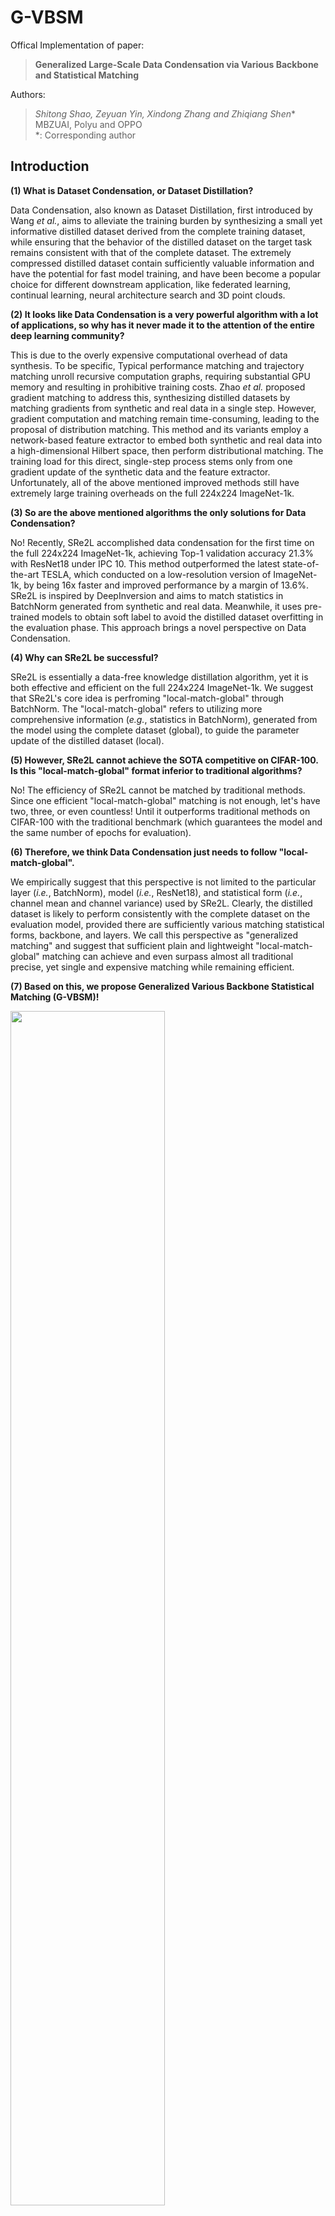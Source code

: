 # G-VBSM

Offical Implementation of paper:

> **Generalized Large-Scale Data Condensation via Various Backbone and Statistical Matching** <br>

Authors:

>**<em>Shitong Shao, Zeyuan Yin, Xindong Zhang</em> and <em>Zhiqiang Shen*</em>** <br>
> MBZUAI, Polyu and OPPO <br>
> *: Corresponding author

## Introduction

**(1) What is Dataset Condensation, or Dataset Distillation?**

Data Condensation, also known as Dataset Distillation, first introduced by Wang <em>et al.</em>, aims to alleviate the training burden by synthesizing a small yet informative distilled dataset derived from the complete training dataset, while ensuring that the behavior of the distilled dataset on the target task remains consistent with that of the complete dataset. The extremely compressed distilled dataset contain sufficiently valuable information and have the potential for fast model training, and have been become a popular choice for different downstream application, like federated learning, continual learning, neural architecture search and 3D point clouds.

**(2) It looks like Data Condensation is a very powerful algorithm with a lot of applications, so why has it never made it to the attention of the entire deep learning community?**

This is due to the overly expensive computational overhead of data synthesis. To be specific, Typical performance matching and trajectory matching unroll recursive computation graphs, requiring substantial GPU memory and resulting in prohibitive training costs. Zhao <em>et al.</em> proposed gradient matching to address this, synthesizing distilled datasets by matching gradients from synthetic and real data in a single step. However, gradient computation and matching remain time-consuming, leading to the proposal of distribution matching. This method and its variants employ a network-based feature extractor to embed both synthetic and real data into a high-dimensional Hilbert space, then perform distributional matching. The training load for this direct, single-step process stems only from one gradient update of the synthetic data and the feature extractor. Unfortunately, all of the above mentioned improved methods still have extremely large training overheads on the full 224x224 ImageNet-1k.

**(3) So are the above mentioned algorithms the only solutions for Data Condensation?**

No! Recently, SRe2L accomplished data condensation for the first time on the full 224x224 ImageNet-1k, achieving Top-1 validation accuracy 21.3% with ResNet18 under IPC 10. This method outperformed the latest state-of-the-art TESLA, which conducted on a low-resolution version of ImageNet-1k, by being 16x faster and improved performance by a margin of 13.6%. SRe2L is inspired by DeepInversion and aims to match statistics in BatchNorm generated from synthetic and real data. Meanwhile, it uses pre-trained models to obtain soft label to avoid the distilled dataset overfitting in the evaluation phase. This approach brings a novel perspective on Data Condensation.

**(4) Why can SRe2L be successful?**

SRe2L is essentially a data-free knowledge distillation algorithm, yet it is both effective and efficient on the full 224x224 ImageNet-1k. We suggest that SRe2L's core idea is perfroming "local-match-global" through BatchNorm. The "local-match-global" refers to utilizing more comprehensive information (<em>e.g.</em>, statistics in BatchNorm), generated from the model using the complete dataset (global), to guide the parameter update of the distilled dataset (local).

**(5) However, SRe2L cannot achieve the SOTA competitive on CIFAR-100. Is this "local-match-global" format inferior to traditional algorithms?**

No! The efficiency of SRe2L cannot be matched by traditional methods. Since one efficient "local-match-global" matching is not enough, let's have two, three, or even countless! Until it outperforms traditional methods on CIFAR-100 with the traditional benchmark (which guarantees the model and the same number of epochs for evaluation).

**(6) Therefore, we think Data Condensation just needs to follow "local-match-global".**

We empirically suggest that this perspective is not limited to the particular layer (<em>i.e.</em>, BatchNorm), model (<em>i.e.</em>, ResNet18), and statistical form (<em>i.e.</em>, channel mean and channel variance) used by SRe2L. Clearly, the distilled dataset is likely to perform consistently with the complete dataset on the evaluation model, provided there are sufficiently various matching statistical forms, backbone, and layers. We call this perspective as "generalized matching" and suggest that sufficient plain and lightweight "local-match-global" matching can achieve and even surpass almost all traditional precise, yet single and expensive matching while remaining efficient.

**(7) Based on this, we propose Generalized Various Backbone Statistical Matching (G-VBSM)!**

<div align=left>
<img style="width:70%" src="./docs/first_presentation.png">
</div>

We propose Generalized Various Backbone and Statistical Matching (G-VBSM) in this work, which aims to create a synthetic dataset with densities, ensuring consistency with the complete dataset across numerous backbones, layers, and statistics. As experimentally demonstrated, G-VBSM is the first algorithm to obtain SOTA competitive performance on both toy and large-scale datasets: G-VBSM achieves the highest performance 38.7%, 47.6%, and 31.4% on CIFAR-100, Tiny-ImageNet, and the full 224x224 ImageNet-1k, respectively, under Images Per Class (IPC) 10, 50 and 10, respectively. These results surpass all SOTA methods by margins of 3.9%, 6.5%, and 10.1%, respectively. In particular, we reach the highest accuracy 29.4% and 57.4% on the unseen cross-architecture DeiT-Tiny and Swin-Tiny, respectively, on ImageNet-1k under IPC 50, outperforming the latest SOTA method SRe2L by margins of 14.0% and 18.2%.


## Method

<div align=left>
<img style="width:70%" src="./docs/dataset_distillation_total_framework.png">
</div>

 G-VBSM consists of three core components: 1) Data Densification (DD), 2) Generalized Backbone Matching (GBM), and 3) Generalized Statistical Matching (GSM). In essence, G-VBSM first employs the lightweight regularization strategy DD to ensure both the diversity and density of the distilled dataset. Consequently, GBM and GSM are utilized to achieve "local-match-global" across various backbones, layers, and statistical forms, adopting the "generalized matching" perspective.

## Experiment

### ImageNet-1k and Tiny-ImageNet:

<div align=left>
<img style="width:70%" src="./docs/imagenet_1k_and_tiny_imagenet.png">
</div>

### CIFAR-10 and CIFAR-100:

<div align=left>
<img style="width:70%" src="./docs/cifar_10_and_100.png">
</div>

### Cross-Architecture Generalization:

<div align=left>
<img style="width:30%" src="./docs/cross_architecture.png">
</div>


## Get Started

### Download

First, download our repository:

```bash
git clone https://github.com/shaoshitong/G_VBSM_Dataset_Condensation.git
```
This may take longer than the other repository downloads because we uploaded all the statistics for CIFAR-10/100, Tiny-ImageNet and ImageNet-1k.

### Installation

Our code can be easily run, you only need install following packages:
```bash
pip install numpy --pre torch torchvision torchaudio --force-reinstall --index-url https://download.pytorch.org/whl/nightly/cu118 # torch 2.0
pip install einops timm kornia tqdm wandb prefetch_generator scipy
```
Note that almost all versions of torch (>=1.9.0) will work, you do not necessarily install torch 2.0.

### Run

The implementation of different datasets are encapsulated in different directory: [CIFAR-10](./Branch_CIFAR_10), [CIFAR-100](./Branch_CIFAR_100), [Tiny-ImageNet](./Branch_Tiny_ImageNet) and [ImageNet-1k](./Branch_full_ImageNet_1k). After entering these directories, you can run:

```bash
cd squeeze
bash ./squeeze.sh # Only for CIFAR-10/CIFAR-100, Tiny-ImageNet. (Pre-trained Model Training Phase)

cd ../recover
bash ./recover.sh # (Data Synthesis Phase)

cd ../relabel
bash ./relabel.sh # (Soft Label Generation Phase)

cd ../train
bash ./train.sh # (Evaluation Phase)
```

The code in each subfolder is essentially the same, modified only according to the corresponding dataset for ease of management.

### Details

**(1) Pre-training weights on CIFAR-10/100 and Tiny-ImageNet can be found in [pre-trained weight](https://github.com/shaoshitong/G_VBSM_Dataset_Condensation/releases/tag/v0.0.1).**

**(2) Tiny-ImageNet Downlaod**

First, download from [tiny-imagenet](http://cs231n.stanford.edu/tiny-imagenet-200.zip). And then, using the following code to adjust the val folder organization:

```python
import glob
import os
from shutil import move
from os import rmdir

target_folder = './tiny-imagenet-200/val/'

val_dict = {}
with open('./tiny-imagenet-200/val/val_annotations.txt', 'r') as f:
    for line in f.readlines():
        split_line = line.split('\t')
        val_dict[split_line[0]] = split_line[1]
        
paths = glob.glob('./tiny-imagenet-200/val/images/*')
for path in paths:
    file = path.split('/')[-1]
    folder = val_dict[file]
    if not os.path.exists(target_folder + str(folder)):
        os.mkdir(target_folder + str(folder))
        os.mkdir(target_folder + str(folder) + '/images')

for path in paths:
    file = path.split('/')[-1]
    folder = val_dict[file]
    dest = target_folder + str(folder) + '/images/' + str(file)
    move(path, dest)

rmdir('./tiny-imagenet-200/val/images')
```

Note that CIFAR-10/100 can be downloadeded by torchvision's API. Meanwhile, ImageNet-1k please follow [torchdistill-example](https://github.com/yoshitomo-matsubara/torchdistill/tree/main/examples/torchvision).

**(3) Compared with code in SRe2L, we have made some improvements:**

* [x] Data synthesis and evaluation phases can be trained in parallel.
* [x] Remove the configuration that the random number `seed` must be the same in soft label generation and evaluation phases.
* [x] Accuracy presentation on the training set is added in soft label generation phase.
* [x] The storage image format is changed from `jpg` to `png` because `jpg` is lossy compressed. However, this change did not change the accuracy of SRe2L and G-VBSM.
* [x] Add `DataLoaderX` in [ImageNet-1k-Evaluation](.\Branch_full_ImageNet_1k\train\train_FKD_parallel.py) to accelerate training in evaluation phase.
* [x] TIMM package was added to evaluate on the unseen cross-architecture models `DeiT-Tiny` and `Swin-Tiny`.

**(4) In the future, what will we do?**

* [] Add the t-SNE and grid image visualization code.
* [] Fix some possible bugs.
* [] An algorithm will be designed to prune not important statistics to further ensure efficiency.



### Open Distilled Datasets

| Dataset\IPC | 1 | 10 | 50 | 100 |
| --- | --- | --- | --- | --- |
| ImageNet-1k | - | [image&label](https://pan.baidu.com/s/1CFmi32bUi9wADxU-DMxHSA) | [image](https://pan.baidu.com/s/1rLMCXZ82gwnczgzG6XVBpw) | [image](https://pan.baidu.com/s/1mTrjXNWm-mA-W0aMi4WtUw) |
| Tiny-ImageNet | - | - | [image](https://pan.baidu.com/s/1MA_aZqRsK4oN2aNTzD9NOQ) | [image](https://pan.baidu.com/s/1eUREErnSkvwLA0o0Ghc9pg) |
| CIFAR-100 | [image](https://pan.baidu.com/s/1yVjKvap2ggSWYdV0AMCaHA) | [image](https://pan.baidu.com/s/1hs5VVT3K0tHBJoxSHX6bAA) | [image](https://pan.baidu.com/s/1RYM6oIXBbs1MDBNfzunHvg) | - |
| CIFAR-10 | - | [image](https://pan.baidu.com/s/1HdcmX5ItgWCE-WdsTcKsSA) | [image](https://pan.baidu.com/s/1bHd-IhW6wJuBSMQ4eXkH3w) | - |

The baidu cloud's password is `2023`.


## Citation

If you find our code useful for your research, please cite our paper.

```
@inproceedings{shao2023generalized,
	title = {Generalized Large-Scale Data Condensation via Various Backbone and Statistical Matching},
	author = {Shitong Shao, Zeyuan Yin, Xindong Zhang and Zhiqiang Shen},
	year = {2023}
}
```

Our code based on SRe2L, MTT and Good-DA-in-KD:

```
@inproceedings{yin2023squeeze,
	title = {Squeeze, Recover and Relabel: Dataset Condensation at ImageNet Scale From A New Perspective},
	author = {Yin, Zeyuan and Xing, Eric and Shen, Zhiqiang},
	booktitle = {Neural Information Processing Systems},
	year = {2023}
}

@inproceedings{wang2022what,
  author = {Huan Wang and Suhas Lohit and Michael Jones and Yun Fu},
  title = {What Makes a "Good" Data Augmentation in Knowledge Distillation -- A Statistical Perspective},
  booktitle = {NeurIPS},
  year = {2022}
}

@inproceedings{
cazenavette2022distillation,
title={Dataset Distillation by Matching Training Trajectories},
author={George Cazenavette and Tongzhou Wang and Antonio Torralba and Alexei A. Efros and Jun-Yan Zhu},
booktitle={Proceedings of the IEEE/CVF Conference on Computer Vision and Pattern Recognition},
year={2022}
}
```